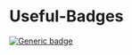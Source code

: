 # Useful-Badges
[![Generic badge](https://img.shields.io/badge/<SUBJECT>-<STATUS>-<COLOR>.svg)](https://shields.io/)

